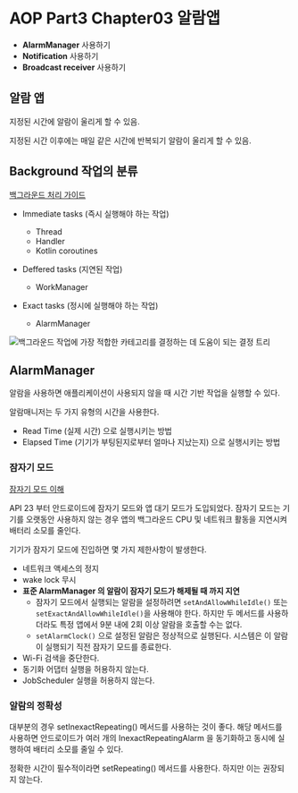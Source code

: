 # AOP Part3 Chapter03 알람앱

- **AlarmManager** 사용하기
- **Notification** 사용하기
- **Broadcast receiver** 사용하기

## 알람 앱

지정된 시간에 알람이 울리게 할 수 있음.

지정된 시간 이후에는 매일 같은 시간에 반복되기 알람이 울리게 할 수 있음.

## Background 작업의 분류

[백그라운드 처리 가이드](https://developer.android.com/guide/background?hl=ko)

- Immediate tasks (즉시 실행해야 하는 작업)

  - Thread
  - Handler
  - Kotlin coroutines

- Deffered tasks (지연된 작업)

  - WorkManager

- Exact tasks (정시에 실행해야 하는 작업)

  - AlarmManager

![백그라운드 작업에 가장 적합한 카테고리를 결정하는 데 도움이 되는 결정 트리](https://developer.android.com/images/guide/background/task-category-tree.png?hl=ko)

## AlarmManager

알람을 사용하면 애플리케이션이 사용되지 않을 때 시간 기반 작업을 실행할 수 있다.

알람매니저는 두 가지 유형의 시간을 사용한다.

- Read Time (실제 시간) 으로 실행시키는 방법
- Elapsed Time (기기가 부팅된지로부터 얼마나 지났는지) 으로 실행시키는 방법

### 잠자기 모드

[잠자기 모드 이해](https://developer.android.com/training/monitoring-device-state/doze-standby?hl=ko#understand_doze)

API 23 부터 안드로이드에 잠자기 모드와 앱 대기 모드가 도입되었다. 잠자기 모드는 기기를 오랫동안 사용하지 않는 경우 앱의 백그라운드 CPU 및 네트워크 활동을 지연시켜 배터리 소모를 줄인다.

기기가 잠자기 모드에 진입하면 몇 가지 제한사항이 발생한다.

- 네트워크 액세스의 정지
- wake lock 무시
- **표준 AlarmManager 의 알람이 잠자기 모드가 해제될 때 까지 지연**
  - 잠자기 모드에서 실행되는 알람을 설정하려면 `setAndAllowWhileIdle()` 또는 `setExactAndAllowWhileIdle()`을 사용해야 한다. 하지만 두 메서드를 사용하더라도 특정 앱에서 9분 내에 2회 이상 알람을 호출할 수는 없다. 
  - `setAlarmClock()` 으로 설정된 알람은 정상적으로 실행된다. 시스템은 이 알람이 실행되기 직전 잠자기 모드를 종료한다.
- Wi-Fi 검색을 중단한다.
- 동기화 어댑터 실행을 허용하지 않는다.
- JobScheduler 실행을 허용하지 않는다.

### 알람의 정확성

대부분의 경우 setInexactRepeating() 메서드를 사용하는 것이 좋다. 해당 메서드를 사용하면 안드로이드가 여러 개의 InexactRepeatingAlarm 을 동기화하고 동시에 실행하여 배터리 소모를 줄일 수 있다.

정확한 시간이 필수적이라면 setRepeating() 메서드를 사용한다. 하지만 이는 권장되지 않는다.

